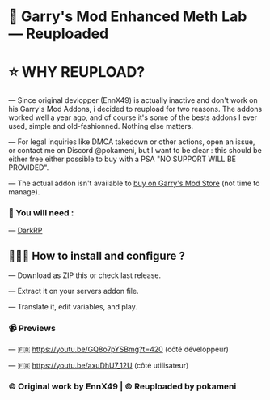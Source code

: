 # 📰 Garry's Mod Enhanced Meth Lab — Reuploaded

# ⭐ WHY REUPLOAD?
— Since original devlopper (EnnX49) is actually inactive and don't work on his Garry's Mod Addons, i decided to reupload for two reasons. The addons worked well a year ago, and of course it's some of the bests addons I ever used, simple and old-fashionned. Nothing else matters.

— For legal inquiries like DMCA takedown or other actions, open an issue, or contact me on Discord @pokameni, but I want to be clear : this should be either free either possible to buy with a PSA "NO SUPPORT WILL BE PROVIDED".

— The actual addon isn't available to [buy on Garry's Mod Store](https://www.gmodstore.com/market/view/enhanced-meth-lab) (not time to manage).

### 📃 You will need :
— [DarkRP](https://github.com/FPtje/DarkRP)

## 👨🏻‍💻 How to install and configure ?
— Download as ZIP this or check last release.

— Extract it on your servers addon file.

— Translate it, edit variables, and play.


### 📹 Previews
— 🇫🇷 https://youtu.be/GQ8o7pYSBmg?t=420 (côté développeur)

— 🇫🇷 https://youtu.be/axuDhU7_12U (côté utilisateur) 

### ©️ Original work by EnnX49 | ©️ Reuploaded by pokameni
